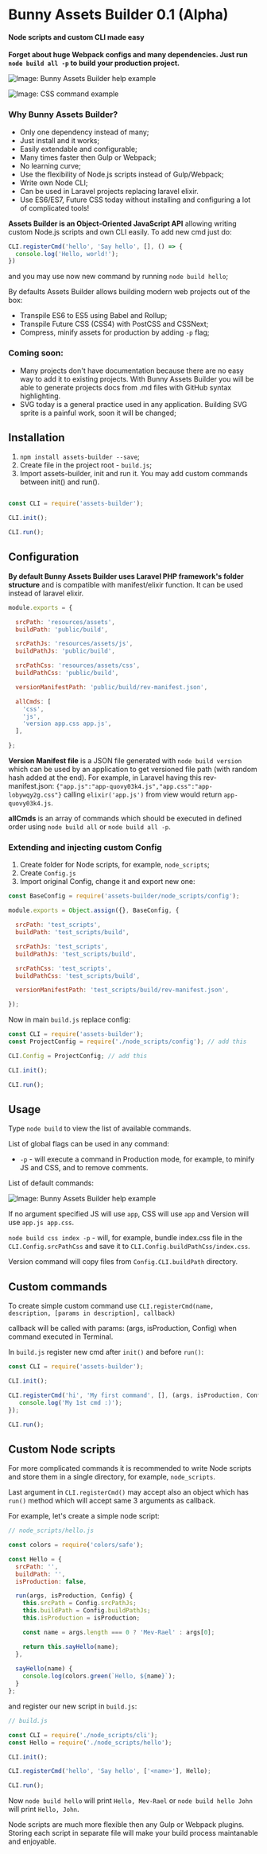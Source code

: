 # Bunny Assets Builder 0.1 (Alpha)

#### Node scripts and custom CLI made easy

**Forget about huge Webpack configs and many dependencies. Just run `node build all -p` to build your production project.**

![Image: Bunny Assets Builder help example](https://cloud.githubusercontent.com/assets/7879528/21471736/be9fc9e2-cac4-11e6-914e-875d71e4791f.png)

![Image: CSS command example](https://cloud.githubusercontent.com/assets/7879528/21471737/bea09a02-cac4-11e6-9deb-309ce7867e3a.png)

### Why Bunny Assets Builder?

* Only one dependency instead of many;
* Just install and it works;
* Easily extendable and configurable;
* Many times faster then Gulp or Webpack;
* No learning curve;
* Use the flexibility of Node.js scripts instead of Gulp/Webpack;
* Write own Node CLI;
* Can be used in Laravel projects replacing laravel elixir.
* Use ES6/ES7, Future CSS today without installing and configuring a lot of complicated tools!

**Assets Builder is an Object-Oriented JavaScript API** allowing writing custom Node.js scripts and own CLI easily. To add new cmd just do:
```javascript
CLI.registerCmd('hello', 'Say hello', [], () => {
  console.log('Hello, world!');
})
```
and you may use now new command by running `node build hello`;

By defaults Assets Builder allows building modern web projects out of the box: 
- Transpile ES6 to ES5 using Babel and Rollup;
- Transpile Future CSS (CSS4) with PostCSS and CSSNext;
- Compress, minify assets for production by adding `-p` flag;

### Coming soon:
- Many projects don't have documentation because there are no easy way to add it to existing projects. With Bunny Assets Builder you will be able to generate projects docs from .md files with GitHub syntax highlighting.
- SVG today is a general practice used in any application. Building SVG sprite is a painful work, soon it will be changed;

## Installation

1. `npm install assets-builder --save`;
2. Create file in the project root - `build.js`;
3. Import assets-builder, init and run it. You may add custom commands between init() and run().
```javascript

const CLI = require('assets-builder');

CLI.init();

CLI.run();

```

## Configuration

**By default Bunny Assets Builder uses Laravel PHP framework's folder structure** and is compatible with manifest/elixir function. It can be used instead of laravel elixir.

```javascript
module.exports = {

  srcPath: 'resources/assets',
  buildPath: 'public/build',

  srcPathJs: 'resources/assets/js',
  buildPathJs: 'public/build',

  srcPathCss: 'resources/assets/css',
  buildPathCss: 'public/build',

  versionManifestPath: 'public/build/rev-manifest.json',

  allCmds: [
    'css',
    'js',
    'version app.css app.js',
  ],

};
```

**Version Manifest file** is a JSON file generated with `node build version` which can be used by an application to get versioned file path (with random hash added at the end). For example, in Laravel having this rev-manifest.json: `{"app.js":"app-quovy03k4.js","app.css":"app-lobywqy2g.css"}` calling `elixir('app.js')` from view would return `app-quovy03k4.js`.

**allCmds** is an array of commands which should be executed in defined order using `node build all` or `node build all -p`.

### Extending and injecting custom Config

1. Create folder for Node scripts, for example, `node_scripts`;
2. Create `Config.js`
3. Import original Config, change it and export new one:
```javascript
const BaseConfig = require('assets-builder/node_scripts/config');

module.exports = Object.assign({}, BaseConfig, {

  srcPath: 'test_scripts',
  buildPath: 'test_scripts/build',

  srcPathJs: 'test_scripts',
  buildPathJs: 'test_scripts/build',

  srcPathCss: 'test_scripts',
  buildPathCss: 'test_scripts/build',

  versionManifestPath: 'test_scripts/build/rev-manifest.json',

});
```

Now in main `build.js` replace config:
```javascript
const CLI = require('assets-builder');
const ProjectConfig = require('./node_scripts/config'); // add this

CLI.Config = ProjectConfig; // add this

CLI.init();

CLI.run();
```

## Usage

Type `node build` to view the list of available commands.

List of global flags can be used in any command:
- `-p` - will execute a command in Production mode, for example, to minify JS and CSS, and to remove comments.

List of default commands:

![Image: Bunny Assets Builder help example](https://cloud.githubusercontent.com/assets/7879528/21471736/be9fc9e2-cac4-11e6-914e-875d71e4791f.png)

If no argument specified JS will use `app`, CSS will use `app` and Version will use `app.js app.css`.

`node build css index -p` - will, for example, bundle index.css file in the `CLI.Config.srcPathCss` and save it to `CLI.Config.buildPathCss/index.css`.

Version command will copy files from `Config.CLI.buildPath` directory.

## Custom commands

To create simple custom command use `CLI.registerCmd(name, description, [params in description], callback)`

callback will be called with params: (args, isProduction, Config) when command executed in Terminal.

In `build.js` register new cmd after `init()` and before `run()`:
```javascript
const CLI = require('assets-builder');

CLI.init();

CLI.registerCmd('hi', 'My first command', [], (args, isProduction, Config) => {
   console.log('My 1st cmd :)');
});

CLI.run();
```

## Custom Node scripts

For more complicated commands it is recommended to write Node scripts and store them in a single directory, for example, `node_scripts`.

Last argument in `CLI.registerCmd()` may accept also an object which has `run()` method which will accept same 3 arguments as callback.

For example, let's create a simple node script:
```javascript
// node_scripts/hello.js

const colors = require('colors/safe');

const Hello = {
  srcPath: '',
  buildPath: '',
  isProduction: false,

  run(args, isProduction, Config) {
    this.srcPath = Config.srcPathJs;
    this.buildPath = Config.buildPathJs;
    this.isProduction = isProduction;

    const name = args.length === 0 ? 'Mev-Rael' : args[0];

    return this.sayHello(name);
  },
  
  sayHello(name) {
    console.log(colors.green(`Hello, ${name}`);
  }
};
```

and register our new script in `build.js`:

```javascript
// build.js

const CLI = require('./node_scripts/cli');
const Hello = require('./node_scripts/hello');

CLI.init();

CLI.registerCmd('hello', 'Say hello', ['<name>'], Hello);

CLI.run();

```

Now `node build hello` will print `Hello, Mev-Rael` or `node build hello John` will print `Hello, John`.

Node scripts are much more flexible then any Gulp or Webpack plugins. Storing each script in separate file will make your build process maintanable and enjoyable.
